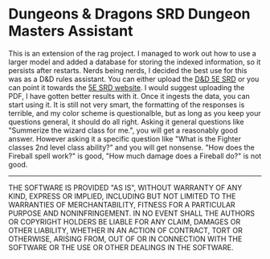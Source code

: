 # Dungeons & Dragons SRD Dungeon Masters Assistant

This is an extension of the rag project. I managed to work out how to use a larger model and added a database for storing the indexed information, so it persists after restarts. Nerds being nerds, I decided the best use for this was as a D&D rules assistant. You can either upload the [D&D 5E SRD](https://media.wizards.com/2016/downloads/DND/SRD-OGL_V5.1.pdf) or you can point it towards the [5E SRD website](https://www.5esrd.com/). I would suggest uploading the PDF, I have gotten better results with it. Once it ingests the data, you can start using it. It is still not very smart, the formatting of the responses is terrible, and my color scheme is questionalble, but as long as you keep your questions general, it should do all right. Asking it general questions like "Summerize the wizard class for me.", you will get a reasonably good answer. However asking it a specific question like "What is the Fighter classes 2nd level class ability?" and you will get nonsense. "How does the Fireball spell work?" is good, "How much damage does a Fireball do?" is not good. 


----------

THE SOFTWARE IS PROVIDED "AS IS", WITHOUT WARRANTY OF ANY KIND, EXPRESS OR
IMPLIED, INCLUDING BUT NOT LIMITED TO THE WARRANTIES OF MERCHANTABILITY,
FITNESS FOR A PARTICULAR PURPOSE AND NONINFRINGEMENT. IN NO EVENT SHALL THE
AUTHORS OR COPYRIGHT HOLDERS BE LIABLE FOR ANY CLAIM, DAMAGES OR OTHER
LIABILITY, WHETHER IN AN ACTION OF CONTRACT, TORT OR OTHERWISE, ARISING FROM,
OUT OF OR IN CONNECTION WITH THE SOFTWARE OR THE USE OR OTHER DEALINGS IN THE
SOFTWARE.

